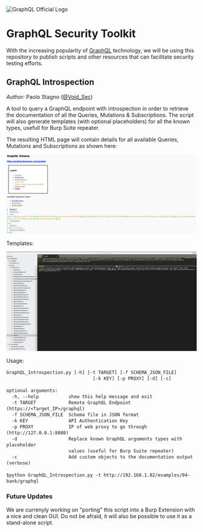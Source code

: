 ![GraphQL Official Logo](Misc/graphqllogo.png)

# GraphQL Security Toolkit
With the increasing popularity of [GraphQL](https://graphql.org/) technology, we will be using this repository to publish scripts and other resources that can facilitate security testing efforts.

## GraphQL Introspection
*Author:* Paolo Stagno ([@Void_Sec](https://twitter.com/Void_Sec)) 

A tool to query a GraphQL endpoint with introspection in order to retrieve the documentation of all the Queries, Mutations & Subscriptions.
The script will also generate templates (with optional placeholders) for all the known types, usefull for Burp Suite repeater.

The resulting HTML page will contain details for all available Queries, Mutations and Subscriptions as shown here:

![Preview](Misc/GraphQL_Introspection_Output.png)

Templates:

![Preview](Misc/Introspection_Templates.png)

Usage:
```
GraphQL_Introspection.py [-h] [-t TARGET] [-f SCHEMA_JSON_FILE]
                                [-k KEY] [-p PROXY] [-d] [-c]

optional arguments:
  -h, --help           show this help message and exit
  -t TARGET            Remote GraphQL Endpoint (https://<Target_IP>/graphql)
  -f SCHEMA_JSON_FILE  Schema file in JSON format
  -k KEY               API Authentication Key
  -p PROXY             IP of web proxy to go through (http://127.0.0.1:8080)
  -d                   Replace known GraphQL arguments types with placeholder
                       values (useful for Burp Suite repeater)
  -c                   Add custom objects to the documentation output (verbose)
  
$python GraphQL_Introspection.py -t http://192.168.1.82/examples/04-bank/graphql
```
### Future Updates

We are currenyly working on "porting" this script into a Burp Extension with a nice and clean GUI.
Do not be afraid, it will also be possible to use it as a stand-alone script.

